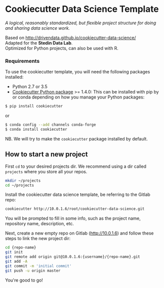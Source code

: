 # Cookiecutter Data Science Template

_A logical, reasonably standardized, but flexible project structure for doing and sharing data science work._
 
Based on http://drivendata.github.io/cookiecutter-data-science/  
Adapted for the **Stedin Data Lab**.  
Optimized for Python projects, can also be used with R.

### Requirements 
To use the cookiecutter template, you will need the following packages installed:
* Python 2.7 or 3.5
* [Cookiecutter Python package](http://cookiecutter.readthedocs.org/en/latest/installation.html) >= 1.4.0: This can be installed with pip by or conda depending on how you manage your Python packages:
 
``` bash
$ pip install cookiecutter
```

or

``` bash
$ conda config --add channels conda-forge
$ conda install cookiecutter
```

NB. We will try to make the `cookiecutter` package installed by default.


## How to start a new project
First `cd` to your desired projects dir. We recommend using a dir called `projects` where you store all your repos.
``` bash
mkdir ~/projects
cd ~/projects
```
Install the cookiecutter data science template, be referring to the Gitlab repo:
``` bash
cookiecutter http://10.0.1.6/root/cookiecutter-data-science.git
```
You will be prompted to fill in some info, such as the project name, repository name, description, etc.
  
Next, create a new empty repo on Gitlab (http://10.0.1.6) and follow these steps to link the new project dir:  

``` bash
cd {repo-name}
git init
git remote add origin git@10.0.1.6:{username}/{repo-name}.git
git add -A
git commit -m 'initial commit'
git push -u origin master
```

You're good to go!


